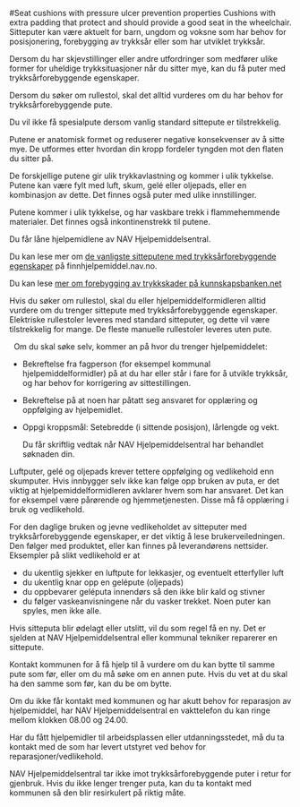 #Seat cushions with pressure ulcer prevention properties
Cushions with extra padding that protect and should provide a good seat in the wheelchair.
Sitteputer kan være aktuelt for barn, ungdom og voksne som har behov for posisjonering, forebygging av trykksår eller som har utviklet trykksår.

 Dersom du har skjevstillinger eller andre utfordringer som medfører ulike former for uheldige trykksituasjoner når du sitter mye, kan du få puter med trykksårforebyggende egenskaper.

 Dersom du søker om rullestol, skal det alltid vurderes om du har behov for trykksårforebyggende pute.

 Du vil ikke få spesialpute dersom vanlig standard sittepute er tilstrekkelig.

 Putene er anatomisk formet og reduserer negative konsekvenser av å sitte mye. De utformes etter hvordan din kropp fordeler tyngden mot den flaten du sitter på.

 De forskjellige putene gir ulik trykkavlastning og kommer i ulik tykkelse. Putene kan være fylt med luft, skum, gelé eller oljepads, eller en kombinasjon av dette. Det finnes også puter med ulike innstillinger.

 Putene kommer i ulik tykkelse, og har vaskbare trekk i flammehemmende materialer. Det finnes også inkontinenstrekk til putene.

 Du får låne hjelpemidlene av NAV Hjelpemiddelsentral.

 Du kan lese mer om [de vanligste sitteputene med trykksårforebyggende egenskaper](https://finnhjelpemiddel.nav.no/rammeavtale/26542d09-61c1-49e6-80e8-eef6a9ea7faf) på finnhjelpemiddel.nav.no.

 Du kan lese [mer om forebygging av trykkskader på kunnskapsbanken.net](https://www.kunnskapsbanken.net/bevegelse/forebygge-trykksar/)

 Hvis du søker om rullestol, skal du eller hjelpemiddelformidleren alltid vurdere om du trenger sittepute med trykksårforebyggende egenskaper. Elektriske rullestoler leveres med standard sitteputer, og dette vil være tilstrekkelig for mange. De fleste manuelle rullestoler leveres uten pute.

       Om du skal søke selv, kommer an på hvor du trenger hjelpemiddelet:

  * Bekreftelse fra fagperson (for eksempel kommunal hjelpemiddelformidler) på at du har eller står i fare for å utvikle trykksår, og har behov for korrigering av sittestillingen.
* Bekreftelse på at noen har påtatt seg ansvaret for opplæring og oppfølging av hjelpemidlet.
* Oppgi kroppsmål: Setebredde (i sittende posisjon), lårlengde og vekt.

  Du får skriftlig vedtak når NAV Hjelpemiddelsentral har behandlet søknaden din.

 Luftputer, gelé og oljepads krever tettere oppfølging og vedlikehold enn skumputer. Hvis innbygger selv ikke kan følge opp bruken av puta, er det viktig at hjelpemiddelformidleren avklarer hvem som har ansvaret. Det kan for eksempel være pårørende og hjemmetjenesten. Disse må få opplæring i bruk og vedlikehold.

 For den daglige bruken og jevne vedlikeholdet av sitteputer med trykksårforebyggende egenskaper, er det viktig å lese brukerveiledningen. Den følger med produktet, eller kan finnes på leverandørens nettsider. Eksempler på slikt vedlikehold er at

 * du ukentlig sjekker en luftpute for lekkasjer, og eventuelt etterfyller luft
* du ukentlig knar opp en gelépute (oljepads)
* du oppbevarer geléputa innendørs så den ikke blir kald og stivner
* du følger vaskeanvisningene når du vasker trekket. Noen puter kan spyles, men ikke alle.

 Hvis sitteputa blir ødelagt eller utslitt, vil du som regel få en ny. Det er sjelden at NAV Hjelpemiddelsentral eller kommunal tekniker reparerer en sittepute.

 Kontakt kommunen for å få hjelp til å vurdere om du kan bytte til samme pute som før, eller om du må søke om en annen pute. Hvis du vet at du skal ha den samme som før, kan du be om bytte.

 Om du ikke får kontakt med kommunen og har akutt behov for reparasjon av hjelpemiddel, har NAV Hjelpemiddelsentral en vakttelefon du kan ringe mellom klokken 08.00 og 24.00.

 Har du fått hjelpemidler til arbeidsplassen eller utdanningsstedet, må du ta kontakt med de som har levert utstyret ved behov for reparasjoner/vedlikehold.

 NAV Hjelpemiddelsentral tar ikke imot trykksårforebyggende puter i retur for gjenbruk. Hvis du ikke lenger trenger puta, kan du ta kontakt med kommunen så den blir resirkulert på riktig måte.

 